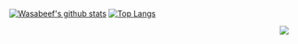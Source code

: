 [![Wasabeef's github stats](https://github-readme-stats.vercel.app/api?username=jideguru&show_icons=true&line_height=21&show_icons=true&theme=vue)](https://github.com/anuraghazra/github-readme-stats)
[![Top Langs](https://github-readme-stats.vercel.app/api/top-langs/?username=jideguru&show_icons=true&layout=compact&theme=vue)](https://github.com/anuraghazra/github-readme-stats)

<img src="https://komarev.com/ghpvc/?username=jideguru&color=blue&style=flat-square" align="right" />
